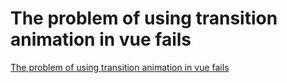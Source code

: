 # The problem of using transition animation in vue fails
[The problem of using transition animation in vue fails](https://aiwithcloud.com/2022/09/15/the_problem_of_using_transition_animation_in_vue_fails/)